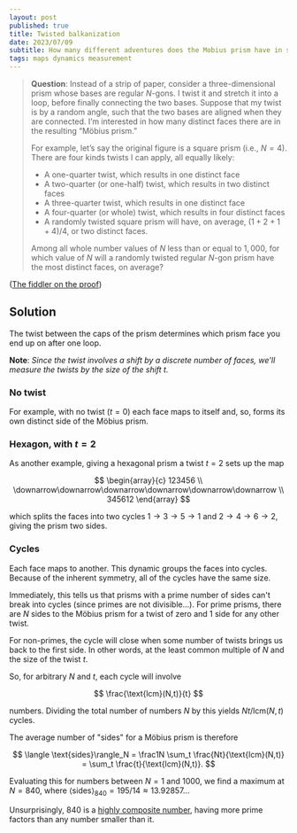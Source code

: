 ```yaml
---
layout: post
published: true
title: Twisted balkanization 
date: 2023/07/09
subtitle: How many different adventures does the Mobius prism have in store?
tags: maps dynamics measurement
---
```


>**Question**: Instead of a strip of paper, consider a three-dimensional prism whose bases are regular $N$-gons. I twist it and stretch it into a loop, before finally connecting the two bases. Suppose that my twist is by a random angle, such that the two bases are aligned when they are connected. I’m interested in how many distinct faces there are in the resulting “Möbius prism.”
>
>For example, let’s say the original figure is a square prism (i.e., $N = 4$). There are four kinds twists I can apply, all equally likely:
>
> - A one-quarter twist, which results in one distinct face
> - A two-quarter (or one-half) twist, which results in two distinct faces
> - A three-quarter twist, which results in one distinct face
> - A four-quarter (or whole) twist, which results in four distinct faces
> - A randomly twisted square prism will have, on average, $(1+2+1+4)/4$, or two distinct faces.
>
>Among all whole number values of $N$ less than or equal to $1,000$, for which value of $N$ will a randomly twisted regular $N$-gon prism have the most distinct faces, on average?

<!--more-->

([The fiddler on the proof](https://thefiddler.substack.com/p/can-you-escape-the-infinite-loop))

## Solution

The twist between the caps of the prism determines which prism face you end up on after one loop. 

**Note**: *Since the twist involves a shift by a discrete number of faces, we'll measure the twists by the size of the shift $t.$*

### No twist

For example, with no twist ($t=0$) each face maps to itself and, so, forms its own distinct side of the Möbius prism.

### Hexagon, with $t=2$

As another example, giving a hexagonal prism a twist $t=2$ sets up the map

$$
  \begin{array}{c}
    123456 \\
    \downarrow\downarrow\downarrow\downarrow\downarrow\downarrow \\
    345612
  \end{array}
$$

which splits the faces into two cycles $1 \rightarrow 3 \rightarrow 5 \rightarrow 1$ and $2 \rightarrow 4 \rightarrow 6 \rightarrow 2,$ giving the prism two sides.

### Cycles

Each face maps to another. This dynamic groups the faces into cycles. Because of the inherent symmetry, all of the cycles have the same size. 

Immediately, this tells us that prisms with a prime number of sides can't break into cycles (since primes are not divisible$\ldots$). For prime prisms, there are $N$ sides to the Möbius prism for a twist of zero and $1$ side for any other twist.

For non-primes, the cycle will close when some number of twists brings us back to the first side. In other words, at the least common multiple of $N$ and the size of the twist $t.$

So, for arbitrary $N$ and $t,$ each cycle will involve 

$$ \frac{\text{lcm}(N,t)}{t} $$ 

numbers. Dividing the total number of numbers $N$ by this yields $Nt/\text{lcm}(N,t)$ cycles.

The average number of "sides" for a Möbius prism is therefore

$$ \langle \text{sides}\rangle_N = \frac1N \sum_t \frac{Nt}{\text{lcm}(N,t)} = \sum_t \frac{t}{\text{lcm}(N,t)}. $$

Evaluating this for numbers between $N=1$ and $1000,$ we find a maximum at $N=840,$ where $\langle\text{sides}\rangle_{840} = 195/14 \approx 13.92857\ldots$ 

Unsurprisingly, $840$ is a [highly composite number](https://en.wikipedia.org/wiki/Highly_composite_number), having more prime factors than any number smaller than it.

<br>
